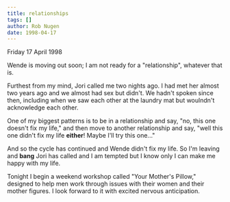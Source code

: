 ```yaml
---
title: relationships
tags: []
author: Rob Nugen
date: 1998-04-17
---
```


<title>Relationships</title>

<p class=date>Friday 17 April 1998</p>
<p>
Wende is moving out soon; I am not ready for a "relationship", whatever that is.
<p>
Furthest from my mind, Jori called me two nights ago. I had met her almost two years ago and we almost had sex but didn't. We hadn't spoken since then, including when we saw each other at the laundry mat but woulndn't acknowledge each other.
<p>
One of my biggest patterns is to be in a relationship and say, "no, this one doesn't fix my life," and then move to another relationship and say, "well this one didn't fix my life <b>either</b>! Maybe I'll try this one..."
<p>
And so the cycle has continued and Wende didn't fix my life. So I'm leaving and <b>bang</b> Jori has called and I am tempted but I know only I can make me happy with my life.
<p>
Tonight I begin a weekend workshop called "Your Mother's Pillow," designed to help men work through issues with their women and their mother figures. I look forward to it with excited nervous anticipation.
</p>
